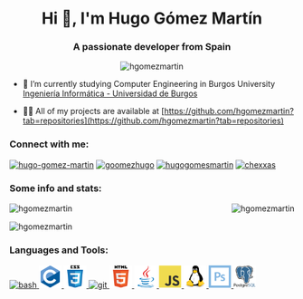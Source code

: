 <h1 align="center">Hi 👋, I'm Hugo Gómez Martín</h1>
<h3 align="center">A passionate developer from Spain</h3>

<p align="center"> <img src="https://komarev.com/ghpvc/?username=hgomezmartin&label=Profile%20views&color=0e75b6&style=flat" alt="hgomezmartin" /> </p>

- 📖​ I’m currently studying Computer Engineering in Burgos University [Ingeniería Informática - Universidad de Burgos](https://www.ubu.es/grado-en-ingenieria-informatica)

- 👨‍💻 All of my projects are available at [https://github.com/hgomezmartin?tab=repositories](https://github.com/hgomezmartin?tab=repositories)

<h3 align="left">Connect with me:</h3>
<p align="left">
<a href="https://linkedin.com/in/hugo-gomez-martin" target="blank"><img align="center" src="https://raw.githubusercontent.com/rahuldkjain/github-profile-readme-generator/master/src/images/icons/Social/linked-in-alt.svg" alt="hugo-gomez-martin" height="30" width="40" /></a>
<a href="https://twitter.com/goomezhugo" target="blank"><img align="center" src="https://raw.githubusercontent.com/rahuldkjain/github-profile-readme-generator/master/src/images/icons/Social/twitter.svg" alt="goomezhugo" height="30" width="40" /></a>
 <a href="https://instagram.com/hugogomesmartin" target="blank"><img align="center" src="https://raw.githubusercontent.com/rahuldkjain/github-profile-readme-generator/master/src/images/icons/Social/instagram.svg" alt="hugogomesmartin" height="30" width="40" /></a>
<a href="https://www.youtube.com/c/chexxas" target="blank"><img align="center" src="https://raw.githubusercontent.com/rahuldkjain/github-profile-readme-generator/master/src/images/icons/Social/youtube.svg" alt="chexxas" height="30" width="40" /></a>
  
</p>
</p>
<h3 align="left">Some info and stats:</h3>
<p><img align="left" src="https://github-readme-stats.vercel.app/api/top-langs?username=hgomezmartin&show_icons=true&locale=en&layout=compact&theme=radical" alt="hgomezmartin" /></p>

<p>&nbsp;<img align="right" src="https://github-readme-stats.vercel.app/api?username=hgomezmartin&show_icons=true&locale=en&theme=radical" alt="hgomezmartin" /></p>

<p><img align="center" src="https://github-readme-streak-stats.herokuapp.com/?user=hgomezmartin&theme=radical" alt="hgomezmartin" /></p>

<h3 align="left">Languages and Tools:</h3>
<p align="left"> <a href="https://www.gnu.org/software/bash/" target="_blank" rel="noreferrer"> <img src="https://www.vectorlogo.zone/logos/gnu_bash/gnu_bash-icon.svg" alt="bash" width="40" height="40"/> </a> <a href="https://www.cprogramming.com/" target="_blank" rel="noreferrer"> <img src="https://raw.githubusercontent.com/devicons/devicon/master/icons/c/c-original.svg" alt="c" width="40" height="40"/> </a> <a href="https://www.w3schools.com/css/" target="_blank" rel="noreferrer"> <img src="https://raw.githubusercontent.com/devicons/devicon/master/icons/css3/css3-original-wordmark.svg" alt="css3" width="40" height="40"/> </a> <a href="https://git-scm.com/" target="_blank" rel="noreferrer"> <img src="https://www.vectorlogo.zone/logos/git-scm/git-scm-icon.svg" alt="git" width="40" height="40"/> </a> <a href="https://www.w3.org/html/" target="_blank" rel="noreferrer"> <img src="https://raw.githubusercontent.com/devicons/devicon/master/icons/html5/html5-original-wordmark.svg" alt="html5" width="40" height="40"/> </a> <a href="https://www.java.com" target="_blank" rel="noreferrer"> <img src="https://raw.githubusercontent.com/devicons/devicon/master/icons/java/java-original.svg" alt="java" width="40" height="40"/> </a> <a href="https://developer.mozilla.org/en-US/docs/Web/JavaScript" target="_blank" rel="noreferrer"> <img src="https://raw.githubusercontent.com/devicons/devicon/master/icons/javascript/javascript-original.svg" alt="javascript" width="40" height="40"/> </a> <a href="https://www.linux.org/" target="_blank" rel="noreferrer"> <img src="https://raw.githubusercontent.com/devicons/devicon/master/icons/linux/linux-original.svg" alt="linux" width="40" height="40"/> </a> <a href="https://www.photoshop.com/en" target="_blank" rel="noreferrer"> <img src="https://raw.githubusercontent.com/devicons/devicon/master/icons/photoshop/photoshop-line.svg" alt="photoshop" width="40" height="40"/> </a> <a href="https://www.postgresql.org" target="_blank" rel="noreferrer"> <img src="https://raw.githubusercontent.com/devicons/devicon/master/icons/postgresql/postgresql-original-wordmark.svg" alt="postgresql" width="40" height="40"/> </a> </p>
